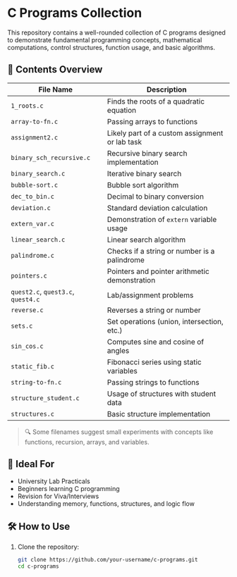 # C Programs Collection

This repository contains a well-rounded collection of C programs designed to demonstrate fundamental programming concepts, mathematical computations, control structures, function usage, and basic algorithms.

## 📂 Contents Overview

| File Name               | Description                                      |
|------------------------|--------------------------------------------------|
| `1_roots.c`            | Finds the roots of a quadratic equation         |
| `array-to-fn.c`        | Passing arrays to functions                      |
| `assignment2.c`        | Likely part of a custom assignment or lab task   |
| `binary_sch_recursive.c` | Recursive binary search implementation         |
| `binary_search.c`      | Iterative binary search                          |
| `bubble-sort.c`        | Bubble sort algorithm                            |
| `dec_to_bin.c`         | Decimal to binary conversion                     |
| `deviation.c`          | Standard deviation calculation                   |
| `extern_var.c`         | Demonstration of `extern` variable usage         |
| `linear_search.c`      | Linear search algorithm                          |
| `palindrome.c`         | Checks if a string or number is a palindrome     |
| `pointers.c`           | Pointers and pointer arithmetic demonstration    |
| `quest2.c`, `quest3.c`, `quest4.c` | Lab/assignment problems              |
| `reverse.c`            | Reverses a string or number                      |
| `sets.c`               | Set operations (union, intersection, etc.)       |
| `sin_cos.c`            | Computes sine and cosine of angles               |
| `static_fib.c`         | Fibonacci series using static variables          |
| `string-to-fn.c`       | Passing strings to functions                     |
| `structure_student.c`  | Usage of structures with student data            |
| `structures.c`         | Basic structure implementation                   |

> 🔍 Some filenames suggest small experiments with concepts like functions, recursion, arrays, and variables.

## 🧠 Ideal For

- University Lab Practicals
- Beginners learning C programming
- Revision for Viva/Interviews
- Understanding memory, functions, structures, and logic flow

## 🛠️ How to Use

1. Clone the repository:
   ```bash
   git clone https://github.com/your-username/c-programs.git
   cd c-programs
